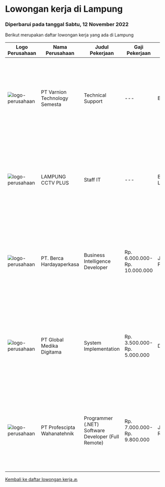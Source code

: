 
  # Lowongan kerja di Lampung

  ### Diperbarui pada tanggal Sabtu, 12 November 2022

  Berikut merupakan daftar lowongan kerja yang ada di Lampung

  |Logo Perusahaan | Nama Perusahaan | Judul Pekerjaan | Gaji Pekerjaan | Lokasi | Deskripsi | Tanggal diunggah | Pranala |
  | -------------- | --------------- | --------------- | --------- | --------- | -------------- | ------- | ----------- |
  |![logo-perusahaan](https://image-service-cdn.seek.com.au/c3653392ad4eb1ef6381b31b6c28078cf1dd9231/ee4dce1061f3f616224767ad58cb2fc751b8d2dc)|PT Varnion Technology Semesta|Technical Support|---|Bali|Deskripsi Pekerjaan : Instalasi, pemeliharaan dan penyelesaian masalah di jaringan infrastruktur dan jaringan klien (Wireless, Fiber Optic, LAN,...|Kamis, 03 November 2022|https://www.jobstreet.co.id/id/job/technical-support-4092256?token=0~6dceb423-e280-4456-8a7d-39497cb58eed&sectionRank=1&jobId=jobstreet-id-job-4092256|
|![logo-perusahaan](https://i.ibb.co/sqvTCh9/112815900-stock-vector-no-image-available-icon-flat-vector.webp)|LAMPUNG CCTV PLUS|Staff IT|---|Bandar Lampung|Kualifikasi Pekerjaan Usia maksimal 30 tahun Pendidikan minimal S1 Memiliki kendaraan pribadi ( motor dan SIM C) Memiliki pengalaman yang relevan...|Selasa, 25 Oktober 2022|https://www.jobstreet.co.id/id/job/staff-it-4080026?token=0~6dceb423-e280-4456-8a7d-39497cb58eed&sectionRank=2&jobId=jobstreet-id-job-4080026|
|![logo-perusahaan](https://image-service-cdn.seek.com.au/6a76252207cfed561e664c874d4631f4aefd8409/ee4dce1061f3f616224767ad58cb2fc751b8d2dc)|PT. Berca Hardayaperkasa|Business Intelligence Developer|Rp. 6.000.000-Rp. 10.000.000|Jakarta Pusat|Job Description: Spearheaded business intelligence team to provide data driven solution for business problem Responsible to be internal consulant for...|Jumat, 28 Oktober 2022|https://www.jobstreet.co.id/id/job/business-intelligence-developer-4073271?token=0~6dceb423-e280-4456-8a7d-39497cb58eed&sectionRank=3&jobId=jobstreet-id-job-4073271|
|![logo-perusahaan](https://image-service-cdn.seek.com.au/4b282eaf2c65d61f8532d8ff00b352f8e7d77e7d/ee4dce1061f3f616224767ad58cb2fc751b8d2dc)|PT Global Medika Digitama|System Implementation|Rp. 3.500.000-Rp. 5.000.000|Denpasar|Syarat Kualifikasi Memiliki kemampuan komunikasi interpersonal yang baik Mampu bekerja secara multitasking &amp; manajemen waktu yang efisien Mampu...|Senin, 17 Oktober 2022|https://www.jobstreet.co.id/id/job/system-implementation-4069702?token=0~6dceb423-e280-4456-8a7d-39497cb58eed&sectionRank=4&jobId=jobstreet-id-job-4069702|
|![logo-perusahaan](https://image-service-cdn.seek.com.au/bef80762c5f9584e231217c627ef6f9366387b73/ee4dce1061f3f616224767ad58cb2fc751b8d2dc)|PT Profescipta Wahanatehnik|Programmer (.NET)  Software Developer (Full Remote)|Rp. 7.000.000-Rp. 9.800.000|Jakarta Raya|Responsibilities : Full Remote. Any candidates across Indonesia are welcome, Develop efficient code based on Functional requirements from business...|Selasa, 18 Oktober 2022|https://www.jobstreet.co.id/id/job/programmer-.net-software-developer-full-remote-4070990?token=0~6dceb423-e280-4456-8a7d-39497cb58eed&sectionRank=5&jobId=jobstreet-id-job-4070990|


  [Kembali ke daftar lowongan kerja 🔙](../README.md#daftar-lowongan-kerja)
  
